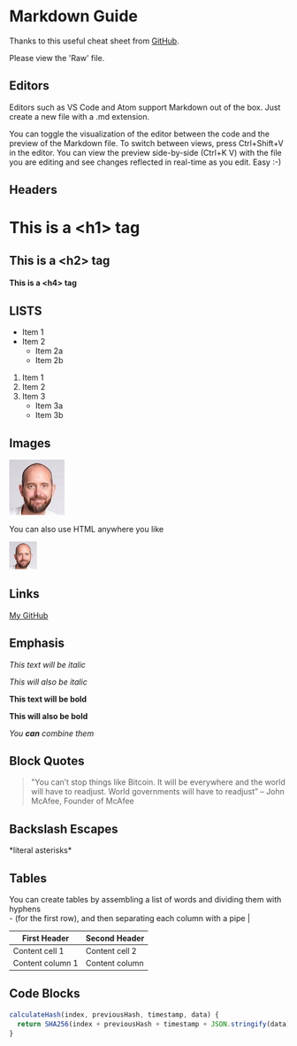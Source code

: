 # Markdown Guide

Thanks to this useful cheat sheet from [GitHub](https://guides.github.com/pdfs/markdown-cheatsheet-online.pdf).

Please view the 'Raw' file.

## Editors

Editors such as VS Code and Atom support Markdown out of the box. Just create a new file with a .md extension.

You can toggle the visualization of the editor between the code and the preview of the Markdown file. To switch between views, press Ctrl+Shift+V in the editor. You can view the preview side-by-side (Ctrl+K V) with the file you are editing and see changes reflected in real-time as you edit. Easy :-)

## Headers

# This is a \<h1> tag
## This is a \<h2> tag
#### This is a \<h4> tag

## LISTS
* Item 1
* Item 2
  * Item 2a
  * Item 2b

1. Item 1
2. Item 2
3. Item 3
   * Item 3a
   * Item 3b

## Images

![Me](/images/me.jpg)

You can also use HTML anywhere you like

<img src="images/me.jpg" width="50">

## Links
[My GitHub](https://github.com/jaffacakes89)

## Emphasis

*This text will be italic*

_This will also be italic_

**This text will be bold**

__This will also be bold__

*You **can** combine them*

## Block Quotes

> "You can’t stop things like Bitcoin. It will be everywhere and the world will have to readjust. World governments will have to readjust” – John McAfee, Founder of McAfee

## Backslash Escapes
\*literal asterisks\*

## Tables
You can create tables by assembling a list of words and dividing them with hyphens    
\- \(for the first row), and then separating each column with a pipe | 

First Header | Second Header
------------ | -------------
Content cell 1 | Content cell 2
Content column 1 | Content column

## Code Blocks
```javascript
calculateHash(index, previousHash, timestamp, data) { 
  return SHA256(index + previousHash + timestamp + JSON.stringify(data)).toString(); 
}
```
